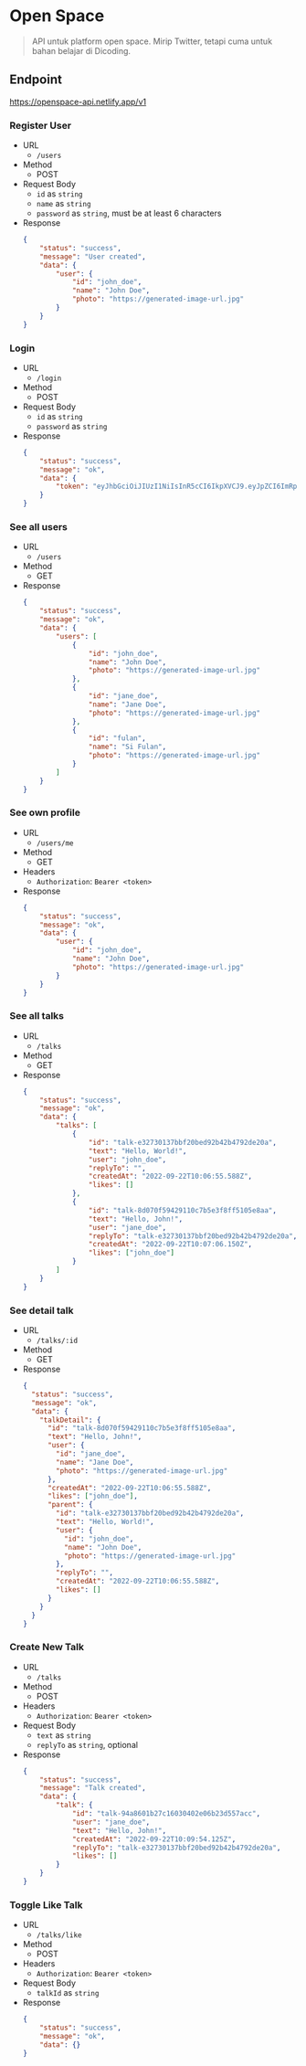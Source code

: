 # Open Space

> API untuk platform open space. Mirip Twitter, tetapi cuma untuk bahan belajar di Dicoding.

## Endpoint 
https://openspace-api.netlify.app/v1


### Register User
- URL
  - `/users`
- Method
  - POST
- Request Body
  - `id` as `string`
  - `name` as `string`
  - `password` as `string`, must be at least 6 characters
- Response
    ```json
    {
        "status": "success",
        "message": "User created",
        "data": {
            "user": {
                "id": "john_doe",
                "name": "John Doe",
                "photo": "https://generated-image-url.jpg"
            }
        }
    }
    ```

### Login
- URL
  - `/login`
- Method
  - POST
- Request Body
  - `id` as `string`
  - `password` as `string`
- Response
    ```json
    {
        "status": "success",
        "message": "ok",
        "data": {
            "token": "eyJhbGciOiJIUzI1NiIsInR5cCI6IkpXVCJ9.eyJpZCI6ImRpbWFzMiIsIm5hbWUiOiJEaW1hcyBTYXB1dHJhIiwicGhvdG8iOiJodHRwczovL3VpLWF2YXRhcnMuY29tL2FwaS8_bmFtZT1EaW1hcyBTYXB1dHJhJmJhY2tncm91bmQ9cmFuZG9tIiwiaXNfcGVybWFuZW50IjpmYWxzZSwiaWF0IjoxNjYzODQwNzY0fQ._HrzpinFYX_m9WfvM-lGCdVrnhnaGHhzt1e6eATE1Iw"
        }
   }
    ```

### See all users
- URL
  - `/users`
- Method
  - GET
- Response
    ```json
    {
        "status": "success",
        "message": "ok",
        "data": {
            "users": [
                {
                    "id": "john_doe",
                    "name": "John Doe",
                    "photo": "https://generated-image-url.jpg"
                },
                {
                    "id": "jane_doe",
                    "name": "Jane Doe",
                    "photo": "https://generated-image-url.jpg"
                },
                {
                    "id": "fulan",
                    "name": "Si Fulan",
                    "photo": "https://generated-image-url.jpg"
                }
            ]
        }
    }
    ```

### See own profile
- URL
  - `/users/me`
- Method
  - GET
- Headers
  - `Authorization`: `Bearer <token>`
- Response
    ```json
    {
        "status": "success",
        "message": "ok",
        "data": {
            "user": {
                "id": "john_doe",
                "name": "John Doe",
                "photo": "https://generated-image-url.jpg"
            }
        }
    }
    ```

### See all talks
- URL
  - `/talks`
- Method
  - GET
- Response
    ```json
    {
        "status": "success",
        "message": "ok",
        "data": {
            "talks": [
                {
                    "id": "talk-e32730137bbf20bed92b42b4792de20a",
                    "text": "Hello, World!",
                    "user": "john_doe",
                    "replyTo": "",
                    "createdAt": "2022-09-22T10:06:55.588Z",
                    "likes": []
                },
                {
                    "id": "talk-8d070f59429110c7b5e3f8ff5105e8aa",
                    "text": "Hello, John!",
                    "user": "jane_doe",
                    "replyTo": "talk-e32730137bbf20bed92b42b4792de20a",
                    "createdAt": "2022-09-22T10:07:06.150Z",
                    "likes": ["john_doe"]
                }
            ]
        }
    }
    
    ```

### See detail talk
- URL
  - `/talks/:id`
- Method
  - GET
- Response
    ```json
    {
      "status": "success",
      "message": "ok",
      "data": {
        "talkDetail": {
          "id": "talk-8d070f59429110c7b5e3f8ff5105e8aa",
          "text": "Hello, John!",
          "user": {
            "id": "jane_doe",
            "name": "Jane Doe",
            "photo": "https://generated-image-url.jpg"
          },
          "createdAt": "2022-09-22T10:06:55.588Z",
          "likes": ["john_doe"],
          "parent": {
            "id": "talk-e32730137bbf20bed92b42b4792de20a",
            "text": "Hello, World!",
            "user": {
              "id": "john_doe",
              "name": "John Doe",
              "photo": "https://generated-image-url.jpg"
            },
            "replyTo": "",
            "createdAt": "2022-09-22T10:06:55.588Z",
            "likes": []
          }
        }
      }
    }
    
    ```

### Create New Talk
- URL
  - `/talks`
- Method
  - POST
- Headers
  - `Authorization`: `Bearer <token>`
- Request Body
  - `text` as `string`
  - `replyTo` as `string`, optional
- Response
    ```json
    {
        "status": "success",
        "message": "Talk created",
        "data": {
            "talk": {
                "id": "talk-94a8601b27c16030402e06b23d557acc",
                "user": "jane_doe",
                "text": "Hello, John!",
                "createdAt": "2022-09-22T10:09:54.125Z",
                "replyTo": "talk-e32730137bbf20bed92b42b4792de20a",
                "likes": []
            }
        }
    }
    ```

### Toggle Like Talk
- URL
  - `/talks/like`
- Method
  - POST
- Headers
  - `Authorization`: `Bearer <token>`
- Request Body
  - `talkId` as `string`
- Response
    ```json
    {
        "status": "success",
        "message": "ok",
        "data": {}
    }
    ```
